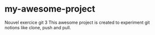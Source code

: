 # my-awesome-project
Nouvel exercice git 3
 This awesome project is created to experiment git notions like clone, push and pull.
